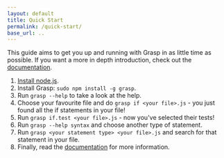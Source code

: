 ```yaml
---
layout: default
title: Quick Start
permalink: /quick-start/
base_url: ..
---
```


This guide aims to get you up and running with Grasp in as little time as possible. If you want a more in depth introduction, check out the [documentation](../docs).

1. [Install node.js](http://nodejs.org/download/).
1. Install Grasp: `sudo npm install -g grasp`.
1. Run `grasp --help` to take a look at the help.
1. Choose your favourite file and do `grasp if <your file>.js` - you just found all the if statements in your file!
1. Run `grasp if.test <your file>.js` - now you've selected their tests!
1. Run `grasp --help syntax` and choose another type of statement.
1. Run `grasp <your statement type> <your file>.js` and search for that statement in your file.
1. Finally, read the [documentation](../docs) for more information.
